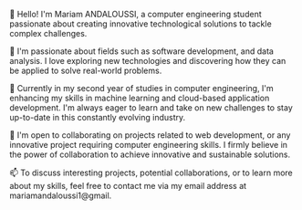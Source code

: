
👋 Hello! I'm  Mariam ANDALOUSSI, a computer engineering student passionate about creating innovative technological solutions to tackle complex challenges.

👀 I'm passionate about fields such as  software development, and data analysis. I love exploring new technologies and discovering how they can be applied to solve real-world problems.

🌱 Currently in my second year of studies in computer engineering, I'm enhancing my skills in machine learning and cloud-based application development. I'm always eager to learn and take on new challenges to stay up-to-date in this constantly evolving industry.

💞️ I'm open to collaborating on projects related to  web development, or any innovative project requiring computer engineering skills. I firmly believe in the power of collaboration to achieve innovative and sustainable solutions.

📫 To discuss interesting projects, potential collaborations, or to learn more about my skills, feel free to contact me via my email address at mariamandaloussi1@gmail.
